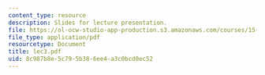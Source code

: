 ```yaml
---
content_type: resource
description: Slides for lecture presentation.
file: https://ol-ocw-studio-app-production.s3.amazonaws.com/courses/15-511-financial-accounting-summer-2004/8c987b8e5c795b386ee4a3c0bcd0ec52_lec3.pdf
file_type: application/pdf
resourcetype: Document
title: lec3.pdf
uid: 8c987b8e-5c79-5b38-6ee4-a3c0bcd0ec52
---
```

